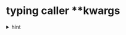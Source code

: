 typing caller **kwargs
======================

<details><summary>hint</summary>
`dict[str, Any]` "works" but it's not typesafe.  some other Dict maybe?
</details>
